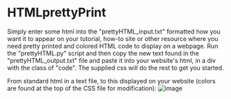 # HTMLprettyPrint

Simply enter some html into the "prettyHTML_input.txt" formatted how you want it to appear on your tutorial, how-to site or other resource where you need pretty printed and colored HTML code to display on a webpage. Run the "prettyHTML.py" script and then copy the new text found in the "prettyHTML_output.txt" file and paste it into your website's html, in a div with the class of "code". The supplied css will do the rest to get you started.

From standard html in a text file, to this displayed on your website (colors are found at the top of the CSS file for modification):
![image](https://user-images.githubusercontent.com/91503026/135024675-82b02aa2-a1f3-4880-8b3f-22249d4e1ff6.png)

